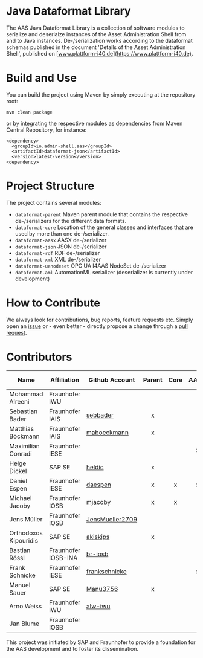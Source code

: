 # Java Dataformat Library

The AAS Java Dataformat Library is a collection of software modules to serialize and
deserialze instances of the Asset Administration Shell from and to Java
instances. De-/serialization works according to the dataformat schemas published in
the document 'Details of the Asset Administration Shell', published on
[www.plattform-i40.de](https://www.plattform-i40.de).


# Build and Use

You can build the project using Maven by simply executing at the repository
root:

`mvn clean package`

or by integrating the respective modules as dependencies from Maven Central Repository, for instance:

```
<dependency>
  <groupId>io.admin-shell.aas</groupId>
  <artifactId>dataformat-json</artifactId>
  <version>latest-version</version>
<dependency>
```

# Project Structure

The project contains several modules:

- `dataformat-parent` Maven parent module that contains the respective de-/serializers for the different data formats.
- `dataformat-core` Location of the general classes and interfaces that are used by more than one de-/serializer.
- `dataformat-aasx` AASX de-/serializer
- `dataformat-json` JSON de-/serializer
- `dataformat-rdf` RDF de-/serializer
- `dataformat-xml` XML de-/serializer
- `dataformat-uanodeset` OPC UA I4AAS NodeSet de-/serializer
- `dataformat-aml` AutomationML serializer (deserializer is currently under development)



# How to Contribute

We always look for contributions, bug reports, feature requests etc. Simply open an [issue](https://github.com/admin-shell-io/java-serializer/issues) or - even better - directly propose a change through a [pull request](https://github.com/admin-shell-io/java-serializer/pulls).


# Contributors

| Name        | Affiliation           | Github Account | Parent | Core  | AASX | JSON | XML | RDF | UA-Nodeset | Validator| AutomationML
--- | --- | --- | :---: | :---: | :---: | :---: | :---: | :---: | :---: | :---: | :---:
| Mohammad Alreeni | Fraunhofer IWU | []() |  |  |  |  | x |  |  |  |
| Sebastian Bader | Fraunhofer IAIS | [sebbader](https://github.com/sebbader) | x |  |  |  |  | x |  | x |  |
| Matthias Böckmann | Fraunhofer IAIS | [maboeckmann](https://github.com/maboeckmann) | x |  |  |  |  | x |  | x |  |
| Maximilian Conradi | Fraunhofer IESE | []() |  |  | x |  | x |  |  |  |  |
| Helge Dickel | SAP SE | [heldic](https://github.com/heldic) | x |  |  | x | x |  |  |  |  |
| Daniel Espen | Fraunhofer IESE | [daespen](https://github.com/daespen) | x | x | x | x | x |  |  |  |  |
| Michael Jacoby | Fraunhofer IOSB| [mjacoby](https://github.com/mjacoby) | x | x |  | x | x |  |  |  | x |
| Jens Müller | Fraunhofer IOSB | [JensMueller2709](https://github.com/JensMueller2709) |  |  |  | x |  |  |  |  | x |
| Orthodoxos Kipouridis | SAP SE | [akiskips](https://github.com/akiskips) | x |  |  | x | x |  |  |  |  |
| Bastian Rössl | Fraunhofer IOSB-INA | [br-iosb](https://github.com/br-iosb) |  |  |  | x |  |  | x |  |  |
| Frank Schnicke | Fraunhofer IESE | [frankschnicke](https://github.com/frankschnicke) |  |  | x |  | x |  |  | x |  |
| Manuel Sauer | SAP SE | [Manu3756](https://github.com/Manu3756) | x |  |  |  |  |  |  |  |  |
| Arno Weiss | Fraunhofer IWU | [alw-iwu](https://github.com/alw-iwu) |  |  |  | x |  |  | x |  |  |
| Jan Blume | Fraunhofer IOSB | []() |  |  |  |  |  |  |  |  | x |

This project was initiated by SAP and Fraunhofer to provide a foundation for the
AAS development and to foster its dissemination.
